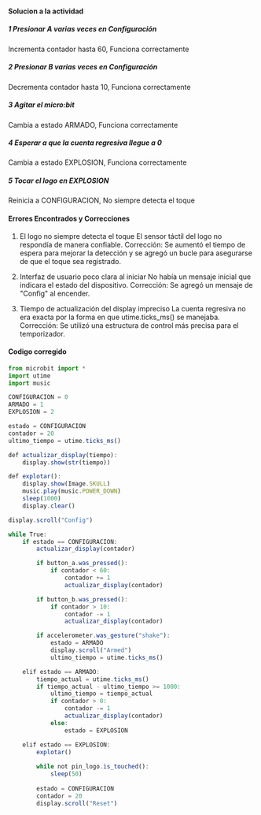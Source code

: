 #### Solucion a la actividad

##### 1 Presionar A varias veces en Configuración
Incrementa contador hasta 60,
Funciona correctamente

##### 2 Presionar B varias veces en Configuración
Decrementa contador hasta 10,
Funciona correctamente

##### 3 Agitar el micro:bit
Cambia a estado ARMADO,
Funciona correctamente

##### 4 Esperar a que la cuenta regresiva llegue a 0
Cambia a estado EXPLOSION,
Funciona correctamente

##### 5 Tocar el logo en EXPLOSION
Reinicia a CONFIGURACION,
No siempre detecta el toque

#### Errores Encontrados y Correcciones

1. El logo no siempre detecta el toque
El sensor táctil del logo no respondía de manera confiable.
Corrección: Se aumentó el tiempo de espera para mejorar la detección y se agregó un bucle para asegurarse de que el toque sea registrado.

2. Interfaz de usuario poco clara al iniciar
No había un mensaje inicial que indicara el estado del dispositivo.
Corrección: Se agregó un mensaje de "Config" al encender.

3. Tiempo de actualización del display impreciso
La cuenta regresiva no era exacta por la forma en que utime.ticks_ms() se manejaba.
Corrección: Se utilizó una estructura de control más precisa para el temporizador.

#### Codigo corregido
```js
from microbit import *
import utime
import music

CONFIGURACION = 0
ARMADO = 1
EXPLOSION = 2

estado = CONFIGURACION
contador = 20
ultimo_tiempo = utime.ticks_ms()

def actualizar_display(tiempo):
    display.show(str(tiempo))

def explotar():
    display.show(Image.SKULL)
    music.play(music.POWER_DOWN)
    sleep(1000)
    display.clear()

display.scroll("Config")

while True:
    if estado == CONFIGURACION:
        actualizar_display(contador)

        if button_a.was_pressed():
            if contador < 60:
                contador += 1
                actualizar_display(contador)

        if button_b.was_pressed():
            if contador > 10:
                contador -= 1
                actualizar_display(contador)

        if accelerometer.was_gesture("shake"):
            estado = ARMADO
            display.scroll("Armed")
            ultimo_tiempo = utime.ticks_ms()

    elif estado == ARMADO:
        tiempo_actual = utime.ticks_ms()
        if tiempo_actual - ultimo_tiempo >= 1000:
            ultimo_tiempo = tiempo_actual
            if contador > 0:
                contador -= 1
                actualizar_display(contador)
            else:
                estado = EXPLOSION

    elif estado == EXPLOSION:
        explotar()
        
        while not pin_logo.is_touched():
            sleep(50) 
        
        estado = CONFIGURACION
        contador = 20
        display.scroll("Reset")
```


